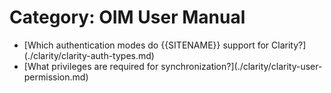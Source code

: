 # Category: OIM User Manual

* <div class="oh_frame_content">[Which authentication modes do {{SITENAME}} support for Clarity?](./clarity/clarity-auth-types.md)</div>
* <div class="oh_frame_content">[What privileges are required for synchronization?](./clarity/clarity-user-permission.md)</div>
